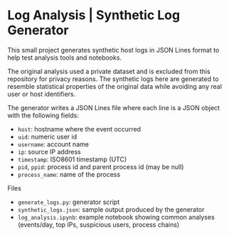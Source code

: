# Log Analysis | Synthetic Log Generator

This small project generates synthetic host logs in JSON Lines format to help test analysis tools and notebooks.

The original analysis used a private dataset and is excluded from this repository for privacy reasons. The synthetic logs here are generated to resemble statistical properties of the original data while avoiding any real user or host identifiers.

The generator writes a JSON Lines file where each line is a JSON object with the following fields:

- `host`: hostname where the event occurred
- `uid`: numeric user id
- `username`: account name
- `ip`: source IP address
- `timestamp`: ISO8601 timestamp (UTC)
- `pid`, `ppid`: process id and parent process id (may be null)
- `process_name`: name of the process

Files

- `generate_logs.py`: generator script
- `synthetic_logs.json`: sample output produced by the generator
- `log_analysis.ipynb`: example notebook showing common analyses (events/day, top IPs, suspicious users, process chains)